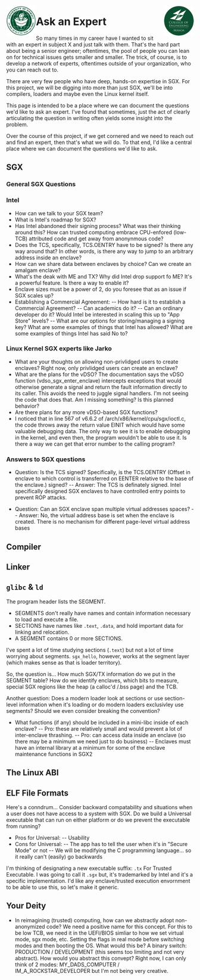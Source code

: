 <img src="https://github.com/Trusted-Execution/.github/blob/main/profile/UHMLogo.png"
     alt="CoE Logo" align="left" height="80" />
<img src="https://github.com/Trusted-Execution/.github/blob/main/profile/CollegeOfEngineering.png"
     alt="CoE Logo" align="right" width="80" />
# Ask an Expert

So many times in my career have I wanted to sit with an expert in subject X and just talk with them.
That's the hard part about being a senior engineer; oftentimes, the pool of people you can lean on for
technical issues gets smaller and smaller.  The trick, of course, is to develop a network of experts,
oftentimes outside of your organization, who you can reach out to.

There are very few people who have deep, hands-on expertise in SGX.  For this project, we will
be digging into more than just SGX, we'll be into compilers, loaders and maybe even the Linux kernel
itself.

This page is intended to be a place where we can document the questions we'd like to ask an expert.
I've found that sometimes, just the act of clearly articulating the question in writing often yields
some insight into the problem.

Over the course of this project, if we get cornered and we need to reach out and find an expert, then
that's what we will do.  To that end, I'd like a central place where we can document the questions
we'd like to ask.

## SGX
### General SGX Questions

### Intel
- How can we talk to your SGX team?
- What is Intel's roadmap for SGX?
- Has Intel abandoned their signing process?  What was their thinking around this?  How can trusted computing embrace
  CPU-enfored (low-TCB) attributed code and get away from anonynmous code?
- Does the TCS, specifically, TCS.OENTRY have to be signed?  Is there any way around that?  In other
  words, is there any way to jump to an arbitrary address inside an enclave?
- How can we share data between enclaves by choice?  Can we create an amalgam enclave?
- What's the deak with ME and TX?  Why did Intel drop support fo ME?  It's a powerful feature.  Is there
  a way to enable it?
- Enclave sizes must be a power of 2, do you foresee that as an issue if SGX scales up?
- Establishing a Commercial Agreement:
  -- How hard is it to establish a Commercial Agreement?
  -- Can academics do it?
  -- Can an ordinary developer do it?  Would Intel be interested in scaling this up to "App Store" levels?
  -- What are our options for storing/managing a signing key?  What are some examples of things that Intel has allowed?
     What are some examples of things Intel has said No to?
 
### Linux Kernel SGX experts like Jarko
- What are your thoughts on allowing non-privlidged users to create enclaves?  Right now, only privlidged
  users can create an enclave?
- What are the plans for the vDSO?  The documentation says the vDSO function (vdso_sgx_enter_enclave) intercepts
  exceptions that would otherwise generate a signal and return the fault information directly to its caller. This
  avoids the need to juggle signal handlers. I'm not seeing the code that does that.  Am I missing something?  Is
  this planned behavior?
- Are there plans for any more vDSO-based SGX functions?
- I noticed that in line 567 of v6.6.2 of /arch/x86/kernel/cpu/sgx/ioctl.c, the code throws away the return value
  EINIT which would have some valuable debugging data.  The only way to see it is to enable debugging in
  the kernel, and even then, the program wouldn't be able to use it.  Is there a way we can get that error
  number to the calling program?

### Answers to SGX questions
  - Question:  Is the TCS signed?  Specifically, is the TCS.OENTRY (Offset in enclave to which control is
    transferred on EENTER relative to the base of the enclave.) signed?
  -- Answer:  The TCS is definately signed.  Intel specifically designed SGX enclaves to have controlled
     entry points to prevent ROP attacks.

  - Question:  Can an SGX enclave span multiple virtual addresses spaces?
  -- Answer:  No, the virtual address base is set when the enclave is created.  There is
     no mechanism for different page-level virtual address bases

## Compiler

## Linker

## `glibc` & `ld`
The program header lists the SEGMENT.
- SEGMENTS don't really have names and contain information necessary to load and execute a file.
- SECTIONS have names like `.text`, `.data`, and hold important data for linking and relocation.
- A SEGMENT contains 0 or more SECTIONS.

I've spent a lot of time studying sections (`.text`) but not a lot of time worrying about segments.
`sgx_hello`, however, works at the segment layer (which makes sense as that is loader territory).

So, the question is... How much SGX/TX information do we put in the SEGMENT table?  How do we identify
enclaves, which bits to measure, special SGX regions like the heap (a calloc'd /.bss page) and the
TCB.

Another question:  Does a modern loader look at sections or use section-level information when
it's loading or do modern loaders exclusivley use segments?  Should we even consider breaking
the convention?

- What functions (if any) should be included in a mini-libc inside of each enclave?
-- Pro: these are relatively small and would prevent a lot of inter-enclave thrashing.
-- Pro: can access data inside an enclave (so there may be a minimum we need just to do business)
-- Enclaves must have an internal library at a minimum for some of the enclave maintenance functions in SGX2
## The Linux ABI

## ELF File Formats
Here's a conndrum... Consider backward compatability and situations when a user does not have access to a system with SGX.  Do we build a Universal executable that can run on either platform or do we prevent the executable from running?
  - Pros for Universal:
    -- Usability
  - Cons for Universal:
    -- The app has to tell the user when it's in "Secure Mode" or not
    -- We will be modifying the C programming language... so it really can't (easily) go backwards

I'm thinking of designating a new executable suffix:  `.tx` For Trusted Executable.  I was going to call it `.sgx` but, it's trademarked by Intel and it's a specific implementation.  I'd like any enclave/trusted execution envornment to be able to use this, so let's make it generic.

## Your Deity
- In reimagining (trusted) computing, how can we abstractly adopt non-anonymized code?  We need a
  positive name for this concept.  For this to be low TCB, we need it in the UEFI/BIOS simliar to how we set
  virtual mode, sgx mode, etc. Setting the flags in real mode before switching modes and then booting the
  OS.  What would this be?  A binary switch:  PRODUCTION / DEVELOPMENT (this seems too limiting
  and not very abstract).  How would you abstract this convept?  Right now, I can only think of 2 modes:
  MY_DADS_COMPUTER / IM_A_ROCKSTAR_DEVELOPER but I'm not being very creative.
